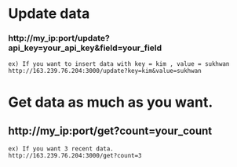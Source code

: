 #   Update data
###    http://my_ip:port/update?api_key=your_api_key&field=your_field
    ex) If you want to insert data with key = kim , value = sukhwan
    http://163.239.76.204:3000/update?key=kim&value=sukhwan
    
#   Get data as much as you want.
##    http://my_ip:port/get?count=your_count
    ex) If you want 3 recent data.
    http://163.239.76.204:3000/get?count=3
